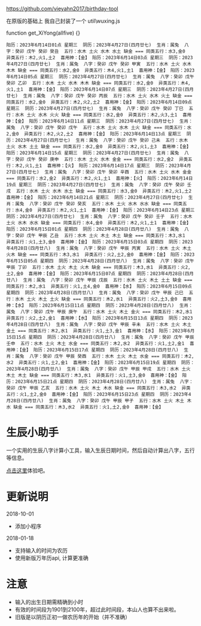 https://github.com/vieyahn2017/birthday-tool

在原版的基础上
我自己封装了一个
util\wuxing.js

function get_XiYong(allfive) {}

`
阳历：2023年6月14日01点 星期三  阴历：2023年4月27日(四月廿七)  生肖：属兔  八字：癸卯 戊午 癸卯 癸丑  五行：水木 土火 水木 水土 缺金 === 同类五行：水3,金0  异类五行：木2,火1,土2  喜用神：【金】
阳历：2023年6月14日03点 星期三  阴历：2023年4月27日(四月廿七)  生肖：属兔  八字：癸卯 戊午 癸卯 甲寅  五行：水木 土火 水木 木木 缺金 === 同类五行：水2,金0  异类五行：木4,火1,土1  喜用神：【金】
阳历：2023年6月14日05点 星期三  阴历：2023年4月27日(四月廿七)  生肖：属兔  八字：癸卯 戊午 癸卯 乙卯  五行：水木 土火 水木 木木 缺金 === 同类五行：水2,金0  异类五行：木4,火1,土1  喜用神：【金】
阳历：2023年6月14日07点 星期三  阴历：2023年4月27日(四月廿七)  生肖：属兔  八字：癸卯 戊午 癸卯 丙辰  五行：水木 土火 水木 火土 缺金 === 同类五行：水2,金0  异类五行：木2,火2,土2  喜用神：【金】
阳历：2023年6月14日09点 星期三  阴历：2023年4月27日(四月廿七)  生肖：属兔  八字：癸卯 戊午 癸卯 丁巳  五行：水木 土火 水木 火火 缺金 === 同类五行：水2,金0  异类五行：木2,火3,土1  喜用神：【金】
阳历：2023年6月14日11点 星期三  阴历：2023年4月27日(四月廿七)  生肖：属兔  八字：癸卯 戊午 癸卯 戊午  五行：水木 土火 水木 土火 缺金 === 同类五行：水2,金0  异类五行：木2,火2,土2  喜用神：【金】
阳历：2023年6月14日13点 星期三  阴历：2023年4月27日(四月廿七)  生肖：属兔  八字：癸卯 戊午 癸卯 己未  五行：水木 土火 水木 土土 缺金 === 同类五行：水2,金0  异类五行：木2,火1,土3  喜用神：【金】
阳历：2023年6月14日15点 星期三  阴历：2023年4月27日(四月廿七)  生肖：属兔  八字：癸卯 戊午 癸卯 庚申  五行：水木 土火 水木 金金 === 同类五行：水2,金2  异类五行：木2,火1,土1  喜用神：【火】
阳历：2023年6月14日17点 星期三  阴历：2023年4月27日(四月廿七)  生肖：属兔  八字：癸卯 戊午 癸卯 辛酉  五行：水木 土火 水木 金金 === 同类五行：水2,金2  异类五行：木2,火1,土1  喜用神：【火】
阳历：2023年6月14日19点 星期三  阴历：2023年4月27日(四月廿七)  生肖：属兔  八字：癸卯 戊午 癸卯 壬戌  五行：水木 土火 水木 水土 缺金 === 同类五行：水3,金0  异类五行：木2,火1,土2  喜用神：【金】
阳历：2023年6月14日21点 星期三  阴历：2023年4月27日(四月廿七)  生肖：属兔  八字：癸卯 戊午 癸卯 癸亥  五行：水木 土火 水木 水水 缺金 === 同类五行：水4,金0  异类五行：木2,火1,土1  喜用神：【金】
阳历：2023年6月14日23点 星期三  阴历：2023年4月27日(四月廿七)  生肖：属兔  八字：癸卯 戊午 癸卯 壬子  五行：水木 土火 水木 水水 缺金 === 同类五行：水4,金0  异类五行：木2,火1,土1  喜用神：【金】
阳历：2023年6月15日01点 星期四  阴历：2023年4月28日(四月廿八)  生肖：属兔  八字：癸卯 戊午 甲辰 乙丑  五行：水木 土火 木土 木土 缺金 === 同类五行：木3,水1  异类五行：火1,土3,金0  喜用神：【金】
阳历：2023年6月15日03点 星期四  阴历：2023年4月28日(四月廿八)  生肖：属兔  八字：癸卯 戊午 甲辰 丙寅  五行：水木 土火 木土 火木 缺金 === 同类五行：木3,水1  异类五行：火2,土2,金0  喜用神：【金】
阳历：2023年6月15日05点 星期四  阴历：2023年4月28日(四月廿八)  生肖：属兔  八字：癸卯 戊午 甲辰 丁卯  五行：水木 土火 木土 火木 缺金 === 同类五行：木3,水1  异类五行：火2,土2,金0  喜用神：【金】
阳历：2023年6月15日07点 星期四  阴历：2023年4月28日(四月廿八)  生肖：属兔  八字：癸卯 戊午 甲辰 戊辰  五行：水木 土火 木土 土土 缺金 === 同类五行：木2,水1  异类五行：火1,土4,金0  喜用神：【水】
阳历：2023年6月15日09点 星期四  阴历：2023年4月28日(四月廿八)  生肖：属兔  八字：癸卯 戊午 甲辰 己巳  五行：水木 土火 木土 土火 缺金 === 同类五行：木2,水1  异类五行：火2,土3,金0  喜用神：【水】
阳历：2023年6月15日11点 星期四  阴历：2023年4月28日(四月廿八)  生肖：属兔  八字：癸卯 戊午 甲辰 庚午  五行：水木 土火 木土 金火 === 同类五行：木2,水1  异类五行：火2,土2,金1  喜用神：【水】
阳历：2023年6月15日13点 星期四  阴历：2023年4月28日(四月廿八)  生肖：属兔  八字：癸卯 戊午 甲辰 辛未  五行：水木 土火 木土 金土 === 同类五行：木2,水1  异类五行：火1,土3,金1  喜用神：【水】
阳历：2023年6月15日15点 星期四  阴历：2023年4月28日(四月廿八)  生肖：属兔  八字：癸卯 戊午 甲辰 壬申  五行：水木 土火 木土 水金 === 同类五行：木2,水2  异类五行：火1,土2,金1  喜用神：【金】
阳历：2023年6月15日17点 星期四  阴历：2023年4月28日(四月廿八)  生肖：属兔  八字：癸卯 戊午 甲辰 癸酉  五行：水木 土火 木土 水金 === 同类五行：木2,水2  异类五行：火1,土2,金1  喜用神：【金】
阳历：2023年6月15日19点 星期四  阴历：2023年4月28日(四月廿八)  生肖：属兔  八字：癸卯 戊午 甲辰 甲戌  五行：水木 土火 木土 木土 缺金 === 同类五行：木3,水1  异类五行：火1,土3,金0  喜用神：【金】
阳历：2023年6月15日21点 星期四  阴历：2023年4月28日(四月廿八)  生肖：属兔  八字：癸卯 戊午 甲辰 乙亥  五行：水木 土火 木土 木水 缺金 === 同类五行：木3,水2  异类五行：火1,土2,金0  喜用神：【金】
阳历：2023年6月15日23点 星期四  阴历：2023年4月28日(四月廿八)  生肖：属兔  八字：癸卯 戊午 甲辰 甲子  五行：水木 土火 木土 木水 缺金 === 同类五行：木3,水2  异类五行：火1,土2,金0  喜用神：【金】
`

# 生辰小助手
一个实用的生辰八字计算小工具，输入生辰日期时间，然后自动计算出八字，五行等信息。

[点击这里](http://jamling.coding.me/birthday-tool/)体验吧。


# 更新说明

2018-10-01
* 添加小程序

2018-01-18
* 支持输入的时间为农历
* 使用新版万年历api, 计算更准确


# 注意
- 输入的出生日期需精确到小时
- 有效的时间段为1901到2100年，超过此时间段，本山人也算不出来啦。
- 旧版是以阴历正初一做农历年的开始（并不准确）
